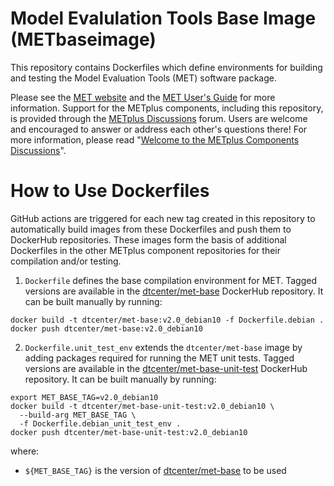 Model Evalulation Tools Base Image (METbaseimage)
=================================================

This repository contains Dockerfiles which define environments for building and testing the Model Evaluation Tools (MET) software package.

Please see the [MET website](https://dtcenter.org/community-code/model-evaluation-tools-met) and the [MET User's Guide](https://met.readthedocs.io/en/latest) for more information.  Support	for the	METplus components, including this repository, is provided through the [METplus Discussions](https://github.com/dtcenter/METplus/discussions) forum.  Users are welcome and encouraged to answer or address each other's questions there!  For more information, please read "[Welcome to the METplus Components Discussions](https://github.com/dtcenter/METplus/discussions/939)".

How to Use Dockerfiles
======================

GitHub actions are triggered for each new tag created in this repository to automatically build images from these Dockerfiles and push them to DockerHub repositories. These images form the basis of additional Dockerfiles in the other METplus component repositories for their compilation and/or testing.

1. `Dockerfile` defines the base compilation environment for MET. Tagged versions are available in the [dtcenter/met-base](https://hub.docker.com/repository/docker/dtcenter/met-base) DockerHub repository. It can be built manually by running:
```
docker build -t dtcenter/met-base:v2.0_debian10 -f Dockerfile.debian .
docker push dtcenter/met-base:v2.0_debian10
```

2. `Dockerfile.unit_test_env` extends the `dtcenter/met-base` image by adding packages required for running the MET unit tests. Tagged versions are available in the [dtcenter/met-base-unit-test](https://hub.docker.com/repository/docker/dtcenter/met-base-unit-test) DockerHub repository. It can be built manually by running:
```
export MET_BASE_TAG=v2.0_debian10
docker build -t dtcenter/met-base-unit-test:v2.0_debian10 \
  --build-arg MET_BASE_TAG \
  -f Dockerfile.debian_unit_test_env .
docker push dtcenter/met-base-unit-test:v2.0_debian10
```

where:
* `${MET_BASE_TAG}` is the version of [dtcenter/met-base](https://hub.docker.com/repository/docker/dtcenter/met-base) to be used
